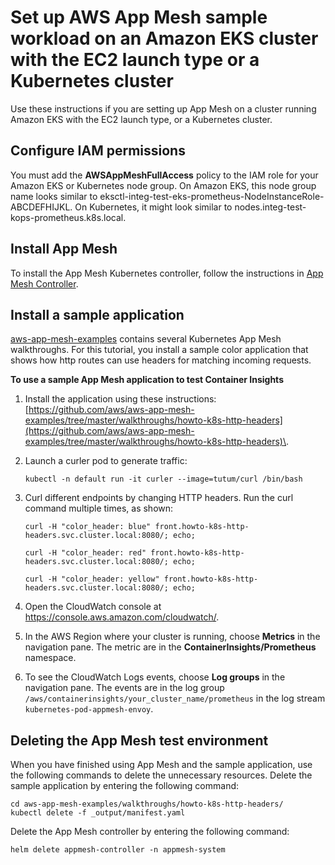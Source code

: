 # Set up AWS App Mesh sample workload on an Amazon EKS cluster with the EC2 launch type or a Kubernetes cluster<a name="ContainerInsights-Prometheus-Sample-Workloads-appmesh-EKS"></a>

Use these instructions if you are setting up App Mesh on a cluster running Amazon EKS with the EC2 launch type, or a Kubernetes cluster\.

## Configure IAM permissions<a name="ContainerInsights-Prometheus-Sample-Workloads-appmesh-iam"></a>

You must add the **AWSAppMeshFullAccess** policy to the IAM role for your Amazon EKS or Kubernetes node group\. On Amazon EKS, this node group name looks similar to eksctl\-integ\-test\-eks\-prometheus\-NodeInstanceRole\-ABCDEFHIJKL\. On Kubernetes, it might look similar to nodes\.integ\-test\-kops\-prometheus\.k8s\.local\.

## Install App Mesh<a name="ContainerInsights-Prometheus-Sample-Workloads-appmesh-install"></a>

To install the App Mesh Kubernetes controller, follow the instructions in [App Mesh Controller](https://github.com/aws/eks-charts/tree/master/stable/appmesh-controller#app-mesh-controller)\.

## Install a sample application<a name="ContainerInsights-Prometheus-Sample-Workloads-appmesh-application"></a>

[aws\-app\-mesh\-examples](https://github.com/aws/aws-app-mesh-examples) contains several Kubernetes App Mesh walkthroughs\. For this tutorial, you install a sample color application that shows how http routes can use headers for matching incoming requests\.

**To use a sample App Mesh application to test Container Insights**

1. Install the application using these instructions: [https://github.com/aws/aws-app-mesh-examples/tree/master/walkthroughs/howto-k8s-http-headers](https://github.com/aws/aws-app-mesh-examples/tree/master/walkthroughs/howto-k8s-http-headers)\. 

1. Launch a curler pod to generate traffic:

   ```
   kubectl -n default run -it curler --image=tutum/curl /bin/bash
   ```

1. Curl different endpoints by changing HTTP headers\. Run the curl command multiple times, as shown:

   ```
   curl -H "color_header: blue" front.howto-k8s-http-headers.svc.cluster.local:8080/; echo;
   
   curl -H "color_header: red" front.howto-k8s-http-headers.svc.cluster.local:8080/; echo;
   
   curl -H "color_header: yellow" front.howto-k8s-http-headers.svc.cluster.local:8080/; echo;
   ```

1. Open the CloudWatch console at [https://console\.aws\.amazon\.com/cloudwatch/](https://console.aws.amazon.com/cloudwatch/)\.

1. In the AWS Region where your cluster is running, choose **Metrics** in the navigation pane\. The metric are in the **ContainerInsights/Prometheus** namespace\.

1. To see the CloudWatch Logs events, choose **Log groups** in the navigation pane\. The events are in the log group ` /aws/containerinsights/your_cluster_name/prometheus ` in the log stream `kubernetes-pod-appmesh-envoy`\.

## Deleting the App Mesh test environment<a name="ContainerInsights-Prometheus-Sample-Workloads-appmesh-delete"></a>

When you have finished using App Mesh and the sample application, use the following commands to delete the unnecessary resources\. Delete the sample application by entering the following command:

```
cd aws-app-mesh-examples/walkthroughs/howto-k8s-http-headers/
kubectl delete -f _output/manifest.yaml
```

Delete the App Mesh controller by entering the following command:

```
helm delete appmesh-controller -n appmesh-system
```